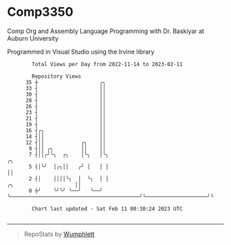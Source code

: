 # Comp3350
Comp Org and Assembly Language Programming with Dr. Baskiyar at Auburn University

Programmed in Visual Studio using the Irvine library

```
        Total Views per Day from 2022-11-14 to 2023-02-11

        Repository Views
      35 ┼                    ╭╮
      33 ┤                    ││
      30 ┤                    ││
      28 ┤                    ││
      26 ┤                    ││
      23 ┤                    ││
      21 ┤                    ││
      19 ┤                    ││
      16 ┤╭╮                  ││
      14 ┤││                  ││
      12 ┤││            ╭╮    ││
       9 ┤││ ╭╮         ││    ││
       7 ┤││╭╯╰╮  ╭╮    │╰╮   │╰╮                                                                ╭╮
       5 ┤│╰╯  │╭╮││   ╭╯ │   │ │                                                                ││
       2 ┤│    ││││╰╮  │  ╰╮  │ │                                          ╭╮                    ││
       0 ┼╯    ╰╯╰╯ ╰──╯   ╰──╯ ╰──────────────────────────────────────────╯╰────────────────────╯╰

        Chart last updated - Sat Feb 11 00:30:24 2023 UTC
        
```

---

> RepoStats by [Wumphlett](https://github.com/Wumphlett)
